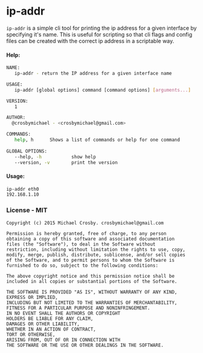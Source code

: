 # ip-addr

`ip-addr` is a simple cli tool for printing the ip address for a 
given interface by specifying it's name.  This is useful for scripting 
so that cli flags and config files can be created with the correct
ip address in a scriptable way.

#### Help:

```bash
NAME:
   ip-addr - return the IP address for a given interface name

USAGE:
   ip-addr [global options] command [command options] [arguments...]

VERSION:
   1

AUTHOR:
  @crosbymichael - <crosbymichael@gmail.com>

COMMANDS:
   help, h      Shows a list of commands or help for one command
   
GLOBAL OPTIONS:
   --help, -h           show help
   --version, -v        print the version
``` 

#### Usage:

```bash
ip-addr eth0
192.168.1.10
```

### License - MIT

```
Copyright (c) 2015 Michael Crosby. crosbymichael@gmail.com

Permission is hereby granted, free of charge, to any person
obtaining a copy of this software and associated documentation 
files (the "Software"), to deal in the Software without 
restriction, including without limitation the rights to use, copy, 
modify, merge, publish, distribute, sublicense, and/or sell copies 
of the Software, and to permit persons to whom the Software is 
furnished to do so, subject to the following conditions:

The above copyright notice and this permission notice shall be 
included in all copies or substantial portions of the Software.

THE SOFTWARE IS PROVIDED "AS IS", WITHOUT WARRANTY OF ANY KIND,
EXPRESS OR IMPLIED,
INCLUDING BUT NOT LIMITED TO THE WARRANTIES OF MERCHANTABILITY, 
FITNESS FOR A PARTICULAR PURPOSE AND NONINFRINGEMENT. 
IN NO EVENT SHALL THE AUTHORS OR COPYRIGHT 
HOLDERS BE LIABLE FOR ANY CLAIM, 
DAMAGES OR OTHER LIABILITY, 
WHETHER IN AN ACTION OF CONTRACT, 
TORT OR OTHERWISE, 
ARISING FROM, OUT OF OR IN CONNECTION WITH 
THE SOFTWARE OR THE USE OR OTHER DEALINGS IN THE SOFTWARE.
```
